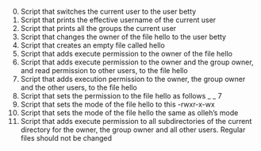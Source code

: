  0. Script that switches the current user to the user betty
 1. Script that prints the effective username of the current user
 2. Script that prints all the groups the current user
 3. Script that changes the owner of the file hello to the user betty
 4. Script that creates an empty file called hello
 5. Script that adds execute permission to the owner of the file hello
 6. Script that adds execute permission to the owner and the group owner, and read permission to other users, to the file hello
 7. Script that adds execution permission to the owner, the group owner and the other users, to the file hello
 8. Script that sets the permission to the file hello as follows _ _ 7
 9. Script that sets the mode of the file hello to this -rwxr-x-wx
10. Script that sets the mode of the file hello the same as olleh’s mode
11. Script that adds execute permission to all subdirectories of the current directory for the owner, the group owner and all other users. Regular files should not be changed
